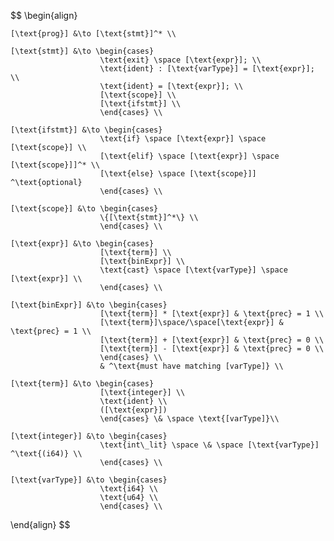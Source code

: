 $$
\begin{align}

    [\text{prog}] &\to [\text{stmt}]^* \\

    [\text{stmt}] &\to \begin{cases} 
                        \text{exit} \space [\text{expr}]; \\
                        \text{ident} : [\text{varType}] = [\text{expr}]; \\
                        \text{ident} = [\text{expr}]; \\
                        [\text{scope}] \\
                        [\text{ifstmt}] \\
                        \end{cases} \\

    [\text{ifstmt}] &\to \begin{cases}
                        \text{if} \space [\text{expr}] \space [\text{scope}] \\
                        [\text{elif} \space [\text{expr}] \space  [\text{scope}]]^* \\
                        [\text{else} \space [\text{scope}]] ^\text{optional}
                        \end{cases} \\
    
    [\text{scope}] &\to \begin{cases}
                        \{[\text{stmt}]^*\} \\
                        \end{cases} \\

    [\text{expr}] &\to \begin{cases}
                        [\text{term}] \\
                        [\text{binExpr}] \\
                        \text{cast} \space [\text{varType}] \space [\text{expr}] \\
                        \end{cases} \\

    [\text{binExpr}] &\to \begin{cases}
                        [\text{term}] * [\text{expr}] & \text{prec} = 1 \\
                        [\text{term}]\space/\space[\text{expr}] & \text{prec} = 1 \\
                        [\text{term}] + [\text{expr}] & \text{prec} = 0 \\
                        [\text{term}] - [\text{expr}] & \text{prec} = 0 \\
                        \end{cases} \\
                        & ^\text{must have matching [varType]} \\
    
    [\text{term}] &\to \begin{cases}
                        [\text{integer}] \\
                        \text{ident} \\
                        ([\text{expr}])
                        \end{cases} \& \space \text{[varType]}\\

    [\text{integer}] &\to \begin{cases}
                        \text{int\_lit} \space \& \space [\text{varType}] ^\text{(i64)} \\
                        \end{cases} \\
    
    [\text{varType}] &\to \begin{cases}
                        \text{i64} \\
                        \text{u64} \\
                        \end{cases} \\

\end{align}
$$